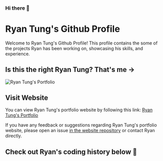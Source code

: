### Hi there 👋
# Ryan Tung's Github Profile

Welcome to Ryan Tung's Github Profile! This profile contains the some of the projects Ryan has been working on, showcasing his skills, and experience.

## Is this the right Ryan Tung? That's me ->

![Ryan Tung's Portfolio](https://ryan-tung.github.io/latest%20portfolio/images/about-img.jpg)

## Visit Website

You can view Ryan Tung's portfolio website by following this link: [Ryan Tung's Portfolio](https://ryan-tung.github.io/latest%20portfolio/index.html)

If you have any feedback or suggestions regarding Ryan Tung's portfolio website, please open an issue [in the website repository](https://github.com/Ryan-Tung/ryan-tung.github.io) or contact Ryan directly.

## Check out Ryan's coding history below 🤫
